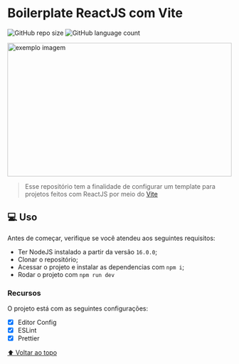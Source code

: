 # Boilerplate ReactJS com Vite

![GitHub repo size](https://img.shields.io/github/repo-size/FredHorizon/vitebp?style=for-the-badge)
![GitHub language count](https://img.shields.io/github/languages/count/FredHorizon/vitebp?style=for-the-badge)

<img src="https://vitejs.dev/logo.svg" alt="exemplo imagem" style="height: 300px; weight: 300px; width: 100%">

> Esse repositório tem a finalidade de configurar um template para projetos feitos com ReactJS por meio do [Vite](https://vitejs.dev/)

## 💻 Uso

Antes de começar, verifique se você atendeu aos seguintes requisitos:

- Ter NodeJS instalado a partir da versão `16.0.0`;
- Clonar o repositório;
- Acessar o projeto e instalar as dependencias com `npm i`;
- Rodar o projeto com `npm run dev`

### Recursos

O projeto está com as seguintes configurações:

- [x] Editor Config
- [x] ESLint
- [x] Prettier

[⬆ Voltar ao topo](#vitebp)<br>
